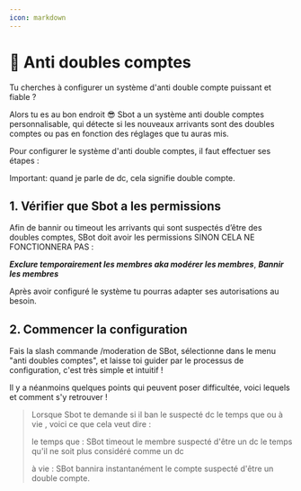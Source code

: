 ```yaml
---
icon: markdown
---
```


# 👾 Anti doubles comptes

Tu cherches à configurer un système d'anti double compte puissant et fiable ?

Alors tu es au bon endroit 😎 Sbot a un système anti double comptes personnalisable, qui détecte si les nouveaux arrivants sont des doubles comptes ou pas en fonction des réglages que tu auras mis.

Pour configurer le système d'anti double comptes, il faut effectuer ses étapes :

Important: quand je parle de dc, cela signifie double compte.

## 1. Vérifier que Sbot a les permissions

Afin de bannir ou timeout les arrivants qui sont suspectés d’être des doubles comptes, SBot doit avoir les permissions SINON CELA NE FONCTIONNERA PAS :

_**Exclure temporairement les membres aka modérer les membres**_, _**Bannir les membres**_

Après avoir configuré le système tu pourras adapter ses autorisations au besoin.

## 2. Commencer la configuration

Fais la slash commande /moderation de SBot, sélectionne dans le menu "anti doubles comptes", et laisse toi guider par le processus de configuration, c'est très simple et intuitif !

Il y a néanmoins quelques points qui peuvent poser difficultée, voici lequels et comment s'y retrouver !

> Lorsque Sbot te demande si il ban le suspecté dc le temps que ou à vie , voici ce que cela veut dire :
>
> le temps que : SBot timeout le membre suspecté d'être un dc le temps qu'il ne soit plus considéré comme un dc
>
> à vie : SBot bannira instantanément le compte suspecté d'être un double compte.
